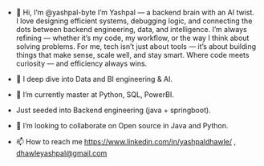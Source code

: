 - 👋 Hi, I’m @yashpal-byte
I’m Yashpal — a backend brain with an AI twist. I love designing efficient systems, debugging logic, and connecting the dots between backend engineering, data, and intelligence. I’m always refining — whether it’s my code, my workflow, or the way I think about solving problems.
For me, tech isn’t just about tools — it’s about building things that make sense, scale well, and stay smart.
Where code meets curiosity — and efficiency always wins.

- 👀 I deep dive into Data and BI engineering & AI.
- 🌱 I’m currently master at Python, SQL, PowerBI.
- Just seeded into  Backend engineering (java + springboot).
- 💞️ I’m looking to collaborate on Open source in Java and Python.
- 📫 How to reach me https://www.linkedin.com/in/yashpaldhawle/ , dhawleyashpal@gmail.com

<!---
yashpal-byte/yashpal-byte is a ✨ special ✨ repository because its `README.md` (this file) appears on your GitHub profile.
You can click the Preview link to take a look at your changes.
--->
